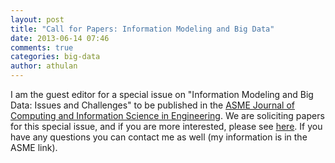 ```yaml
---
layout: post
title: "Call for Papers: Information Modeling and Big Data"
date: 2013-06-14 07:46
comments: true
categories: big-data
author: athulan
---
```

I am the guest editor for a special issue on "Information Modeling and Big Data: Issues and Challenges" to be published in the [ASME Journal of Computing and Information Science in Engineering](http://computingengineering.asmedigitalcollection.asme.org/). We are soliciting papers for this special issue, and if you are more interested, please see [here](https://www.asme.org/getmedia/440280f8-9861-455f-b7e5-8b69193e6d70/ASME-JCIS-SPECIAL-ISSUE-PROPOSAL-5-2013.aspx). If you have any questions you can contact me as well (my information is in the ASME link). 